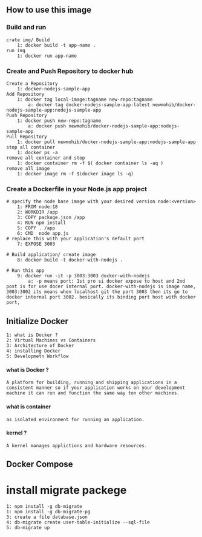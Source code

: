 ## How to use this image

### Build and run
    crate img/ Build
        1: docker build -t app-name .
    run img
        1: docker run app-name
### Create and Push Repository to docker hub
    Create a Repository
        1: docker-nodejs-sample-app
    Add Repository
        1: docker tag local-image:tagname new-repo:tagname
            a: docker tag docker-nodejs-sample-app:latest newmohib/docker-nodejs-sample-app:nodejs-sample-app
    Push Repository
        1: docker push new-repo:tagname
            a: docker push newmohib/docker-nodejs-sample-app:nodejs-sample-app
    Pull Repository
        1: docker pull newmohib/docker-nodejs-sample-app:nodejs-sample-app
    stop all container
        1: docker ps -a
    remove all container and stop
        1: docker container rm -f $( docker container ls -aq )
    remove all image
        1: docker image rm -f $(docker image ls -q)
### Create a Dockerfile in your Node.js app project

    # specify the node base image with your desired version node:<version>
        1: FROM node:18
        2: WORKDIR /app
        3: COPY package.json /app
        4: RUN npm install
        5: COPY . /app
        6: CMD  node app.js 
    # replace this with your application's default port
        7: EXPOSE 3003
        
    # Build application/ create image
        8: docker build -t docker-with-nodejs .

    # Run this app 
        9: docker run -it -p 3003:3003 docker-with-nodejs
            a: -p means port: 1st pro si docker expose to host and 2nd post is for use docer internal port. docker-with-nodejs is image name, 3003:3002 its means when localhost git the port 3003 then its go to docker internal port 3002. besically its binding port host with docker port,


## Initialize Docker

    1: what is Docker ?
    2: Virtual Machines vs Containers
    3: Architecture of Docker
    4: installing Docker
    5: Developmetn Workflow

#### what is Docker ?
    A platform for building, running and shipping applications in a consistent manner so if your application works on your development machine it can run and function the same way ton other machines.
#### what is container
    as isolated environment for running an application.
#### kernel ?
    A kernel manages applictions and hardware resources.


## Docker Compose

     

# install migrate packege
    1: npm install -g db-migrate
    1: npm install -g db-migrate-pg
    3: create a file database.json
    4: db-migrate create user-table-initialize --sql-file
    5: db-migrate up
